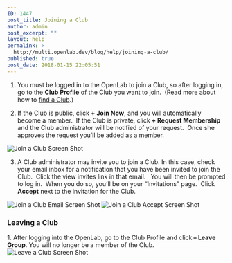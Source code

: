 ```yaml
---
ID: 1447
post_title: Joining a Club
author: admin
post_excerpt: ""
layout: help
permalink: >
  http://multi.openlab.dev/blog/help/joining-a-club/
published: true
post_date: 2018-01-15 22:05:51
---
```

1. You must be logged in to the OpenLab to join a Club, so after logging in, go to the <strong>Club Profile</strong> of the Club you want to join.  (Read more about how to <a title="Finding a Club" href="https://openlab.citytech.cuny.edu/blog/help/finding-a-club/">find a Club</a>.)

2. If the Club is public, click <strong>+ Join Now</strong>, and you will automatically become a member.  If the Club is private, click <strong>+ Request Membership</strong> and the Club administrator will be notified of your request.  Once she approves the request you’ll be added as a member.

<img class="alignnone wp-image-36183 size-full" src="https://openlab.citytech.cuny.edu/wp-content/uploads/2012/08/Joining_Course_1_v2.png" sizes="(max-width: 1200px) 100vw, 1200px" srcset="https://openlab.citytech.cuny.edu/wp-content/uploads/2012/08/Joining_Course_1_v2.png 1200w, https://openlab.citytech.cuny.edu/wp-content/uploads/2012/08/Joining_Course_1_v2-300x158.png 300w, https://openlab.citytech.cuny.edu/wp-content/uploads/2012/08/Joining_Course_1_v2-1024x539.png 1024w, https://openlab.citytech.cuny.edu/wp-content/uploads/2012/08/Joining_Course_1_v2-32x17.png 32w" alt="Join a Club Screen Shot" />

3. A Club administrator may invite you to join a Club. In this case, check your email inbox for a notification that you have been invited to join the Club.  Click the view invites link in that email.   You will then be prompted to log in.  When you do so, you’ll be on your “Invitations” page.  Click <strong>Accept</strong> next to the invitation for the Club.

<img class="alignnone" src="https://openlab.citytech.cuny.edu/wp-content/uploads/2012/07/Joining_Course_2a.png" alt="Join a Club Email Screen Shot" />

<img class="alignnone wp-image-36450 size-full" src="https://openlab.citytech.cuny.edu/wp-content/uploads/2012/09/Joining_Club_2b_V2.png" sizes="(max-width: 1200px) 100vw, 1200px" srcset="https://openlab.citytech.cuny.edu/wp-content/uploads/2012/09/Joining_Club_2b_V2.png 1200w, https://openlab.citytech.cuny.edu/wp-content/uploads/2012/09/Joining_Club_2b_V2-300x166.png 300w, https://openlab.citytech.cuny.edu/wp-content/uploads/2012/09/Joining_Club_2b_V2-1024x565.png 1024w, https://openlab.citytech.cuny.edu/wp-content/uploads/2012/09/Joining_Club_2b_V2-32x18.png 32w" alt="Join a Club Accept Screen Shot" />
<h3><strong>Leaving a Club</strong></h3>
1. After logging into the OpenLab, go to the Club Profile and click<strong> – Leave Group</strong>. You will no longer be a member of the Club.

<img class="alignnone wp-image-36451 size-full" src="https://openlab.citytech.cuny.edu/wp-content/uploads/2012/09/Joining_Club_3_V2.png" sizes="(max-width: 1200px) 100vw, 1200px" srcset="https://openlab.citytech.cuny.edu/wp-content/uploads/2012/09/Joining_Club_3_V2.png 1200w, https://openlab.citytech.cuny.edu/wp-content/uploads/2012/09/Joining_Club_3_V2-300x163.png 300w, https://openlab.citytech.cuny.edu/wp-content/uploads/2012/09/Joining_Club_3_V2-1024x556.png 1024w, https://openlab.citytech.cuny.edu/wp-content/uploads/2012/09/Joining_Club_3_V2-32x17.png 32w" alt="Leave a Club Screen Shot" />